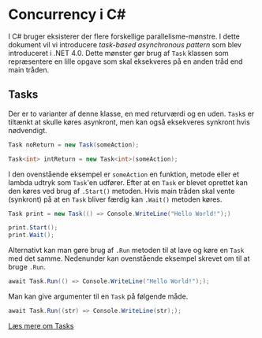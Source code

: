 # Concurrency i C#
I C# bruger eksisterer der flere forskellige parallelisme-mønstre. I dette dokument vil vi introducere _task-based asynchronous pattern_ som blev introduceret i .NET 4.0. Dette mønster gør brug af `Task` klassen som repræsentere en lille opgave som skal eksekveres på en anden tråd end main tråden.

## Tasks
Der er to varianter af denne klasse, en med returværdi og en uden. `Task`s er tiltænkt at skulle køres asynkront, men kan også eksekveres synkront hvis nødvendigt.
```csharp
Task noReturn = new Task(someAction);

Task<int> intReturn = new Task<int>(someAction);
```
I den ovenstående eksempel er `someAction` en funktion, metode eller et lambda udtryk som `Task`'en udfører. Efter at en `Task` er blevet oprettet kan den køres ved brug af `.Start()` metoden. Hvis main tråden skal vente (synkront) på at en `Task` bliver færdig kan `.Wait()` metoden køres.
```csharp
Task print = new Task(() => Console.WriteLine("Hello World!");)

print.Start();
print.Wait();
```


Alternativt kan man gøre brug af `.Run` metoden til at lave og køre en `Task` med det samme. Nedenunder kan ovenstående eksempel skrevet om til at bruge `.Run`.
```csharp
await Task.Run(() => Console.WriteLine("Hello World!"););
```
Man kan give argumenter til en `Task` på følgende måde.
```csharp
await Task.Run((str) => Console.WriteLine(str););
```

<div class="note">
  <a href="https://docs.microsoft.com/en-us/dotnet/api/system.threading.tasks.task?view=netstandard-2.0">Læs mere om Tasks</a>
</div>
